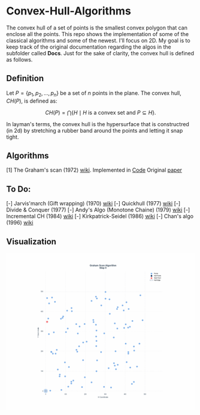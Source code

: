# Convex-Hull-Algorithms
 
The convex hull of a set of points is the smallest convex polygon that can enclose all the points. This repo shows the implementation of some of the classical algorithms and some of the newest. I'll focus on 2D. 
My goal is to keep track of the original documentation regarding the algos in the subfolder called **Docs**. Just for the sake of clarity, the convex hull is defined as follows. 

## Definition

Let $P = \{p_1, p_2, \dots, p_n\}$ be a set of $n$ points in the plane. The convex hull, $CH(P)$, is defined as:

$$CH(P) = \bigcap \{H \mid H \text{ is a convex set and } P \subseteq H\}.$$

In layman's terms, the convex hull is the hypersurface that is constructred (in 2d) by stretching a rubber band around the points and letting it snap tight.

## Algorithms

[1] The Graham's scan (1972) [wiki](https://en.wikipedia.org/wiki/Graham_scan). Implemented in [Code](https://github.com/JMarOve/Convex-Hull-Algorithms/blob/main/src/ch_algos/GrahamScan.py)
    Original [paper](https://github.com/JMarOve/Convex-Hull-Algorithms/blob/main/doc/ConvexHull-Graham.pdf)
## To Do:

[-] Jarvis'march (Gift wrapping) (1970) [wiki](https://en.wikipedia.org/wiki/Gift_wrapping_algorithm)
[-] Quickhull (1977) [wiki](https://en.wikipedia.org/wiki/Quickhull)
[-] Divide & Conquer (1977) 
[-] Andy's Algo (Monotone Chaine) (1979) [wiki](https://en.wikibooks.org/wiki/Algorithm_Implementation/Geometry/Convex_hull/Monotone_chain)
[-] Incremental CH (1984) [wiki]()
[-] Kirkpatrick-Seidel (1986) [wiki](https://en.wikipedia.org/wiki/Kirkpatrick%E2%80%93Seidel_algorithm)
[-] Chan's algo (1996) [wiki](https://en.wikipedia.org/wiki/Chan%27s_algorithm)


## Visualization

![Convex Hull Example](https://github.com/JMarOve/Convex-Hull-Algorithms/blob/main/gifs/graham_scan.gif)



